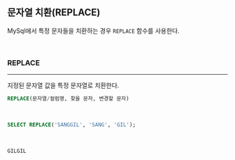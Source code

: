 ## 문자열 치환(REPLACE)

MySql에서 특정 문자들을 치환하는 경우 `REPLACE` 함수를 사용한다.

<br>

### REPLACE
---

지정된 문자열 값을 특정 문자열로 치환한다.

```sql
REPLACE(문자열/컬럼명, 찾을 문자, 변경할 문자)
```

<br>

```sql
SELECT REPLACE('SANGGIL', 'SANG', 'GIL');
```

<br>

```
GILGIL
```